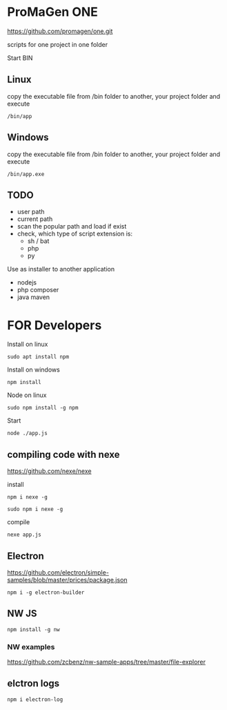# ProMaGen ONE
https://github.com/promagen/one.git

scripts for one project in one folder

Start BIN
## Linux
copy the executable file from /bin folder to another, your project folder and execute
    
    /bin/app
    
## Windows
copy the executable file from /bin folder to another, your project folder and execute

    /bin/app.exe

## TODO
+ user path
+ current path
+ scan the popular path and load if exist
+ check, which type of script extension is:
    + sh / bat
    + php    
    + py 

Use as installer to another application
+ nodejs
+ php composer
+ java maven

# FOR Developers    

Install on linux

    sudo apt install npm

Install on windows

    npm install

Node on linux

    sudo npm install -g npm
    
Start

    node ./app.js

## compiling code with nexe
https://github.com/nexe/nexe

install

    npm i nexe -g
    
    sudo npm i nexe -g

compile

    nexe app.js

## Electron
https://github.com/electron/simple-samples/blob/master/prices/package.json

    npm i -g electron-builder
    
    
    
## NW JS

    npm install -g nw
    
### NW examples
https://github.com/zcbenz/nw-sample-apps/tree/master/file-explorer

## elctron logs
    
    npm i electron-log        